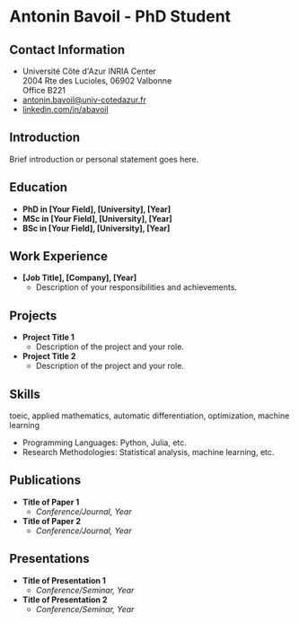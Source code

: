 
# Antonin Bavoil - PhD Student

## Contact Information
- Université Côte d'Azur INRIA Center<br>
2004 Rte des Lucioles, 06902 Valbonne<br>
Office B221
- [antonin.bavoil@univ-cotedazur.fr](mailto:antonin.bavoil@univ-cotedazur.fr)
- [linkedin.com/in/abavoil](https://www.linkedin.com/in/abavoil)

## Introduction
Brief introduction or personal statement goes here.

## Education
- **PhD in [Your Field], [University], [Year]**
- **MSc in [Your Field], [University], [Year]**
- **BSc in [Your Field], [University], [Year]**

## Work Experience
- **[Job Title], [Company], [Year]**
    - Description of your responsibilities and achievements.

## Projects
- **Project Title 1**
    - Description of the project and your role.
- **Project Title 2**
    - Description of the project and your role.

## Skills
toeic, applied mathematics, automatic differentiation, optimization, machine learning
- Programming Languages: Python, Julia, etc.
- Research Methodologies: Statistical analysis, machine learning, etc.

## Publications
- **Title of Paper 1**
    - *Conference/Journal, Year*
- **Title of Paper 2**
    - *Conference/Journal, Year*

## Presentations
- **Title of Presentation 1**
    - *Conference/Seminar, Year*
- **Title of Presentation 2**
    - *Conference/Seminar, Year*